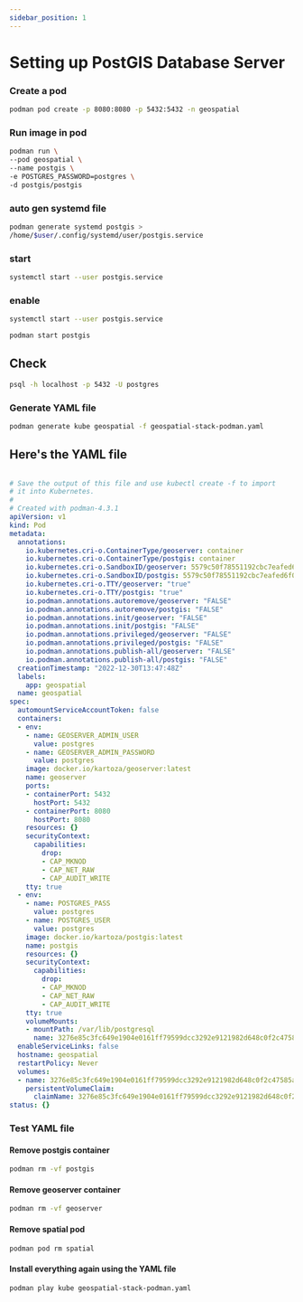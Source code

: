 ```yaml
---
sidebar_position: 1
---
```


# Setting up PostGIS Database Server

### Create a pod
``` bash
podman pod create -p 8080:8080 -p 5432:5432 -n geospatial
```

### Run image in pod
``` bash
podman run \
--pod geospatial \
--name postgis \
-e POSTGRES_PASSWORD=postgres \
-d postgis/postgis
```

### auto gen systemd file
``` bash
podman generate systemd postgis >
/home/$user/.config/systemd/user/postgis.service
```

### start
``` bash
systemctl start --user postgis.service
```

### enable
``` bash
systemctl start --user postgis.service
```

``` bash
podman start postgis
```

## Check
``` bash
psql -h localhost -p 5432 -U postgres 
```


### Generate YAML file
``` bash
podman generate kube geospatial -f geospatial-stack-podman.yaml
```

## Here's the YAML file
``` yaml

# Save the output of this file and use kubectl create -f to import
# it into Kubernetes.
#
# Created with podman-4.3.1
apiVersion: v1
kind: Pod
metadata:
  annotations:
    io.kubernetes.cri-o.ContainerType/geoserver: container
    io.kubernetes.cri-o.ContainerType/postgis: container
    io.kubernetes.cri-o.SandboxID/geoserver: 5579c50f78551192cbc7eafed6f04db71155c3690d677c9a5741b25fe54fc14
    io.kubernetes.cri-o.SandboxID/postgis: 5579c50f78551192cbc7eafed6f04db71155c3690d677c9a5741b25fe54fc14
    io.kubernetes.cri-o.TTY/geoserver: "true"
    io.kubernetes.cri-o.TTY/postgis: "true"
    io.podman.annotations.autoremove/geoserver: "FALSE"
    io.podman.annotations.autoremove/postgis: "FALSE"
    io.podman.annotations.init/geoserver: "FALSE"
    io.podman.annotations.init/postgis: "FALSE"
    io.podman.annotations.privileged/geoserver: "FALSE"
    io.podman.annotations.privileged/postgis: "FALSE"
    io.podman.annotations.publish-all/geoserver: "FALSE"
    io.podman.annotations.publish-all/postgis: "FALSE"
  creationTimestamp: "2022-12-30T13:47:48Z"
  labels:
    app: geospatial
  name: geospatial
spec:
  automountServiceAccountToken: false
  containers:
  - env:
    - name: GEOSERVER_ADMIN_USER
      value: postgres
    - name: GEOSERVER_ADMIN_PASSWORD
      value: postgres
    image: docker.io/kartoza/geoserver:latest
    name: geoserver
    ports:
    - containerPort: 5432
      hostPort: 5432
    - containerPort: 8080
      hostPort: 8080
    resources: {}
    securityContext:
      capabilities:
        drop:
        - CAP_MKNOD
        - CAP_NET_RAW
        - CAP_AUDIT_WRITE
    tty: true
  - env:
    - name: POSTGRES_PASS
      value: postgres
    - name: POSTGRES_USER
      value: postgres
    image: docker.io/kartoza/postgis:latest
    name: postgis
    resources: {}
    securityContext:
      capabilities:
        drop:
        - CAP_MKNOD
        - CAP_NET_RAW
        - CAP_AUDIT_WRITE
    tty: true
    volumeMounts:
    - mountPath: /var/lib/postgresql
      name: 3276e85c3fc649e1904e0161ff79599dcc3292e9121982d648c0f2c47585abaf-pvc
  enableServiceLinks: false
  hostname: geospatial
  restartPolicy: Never
  volumes:
  - name: 3276e85c3fc649e1904e0161ff79599dcc3292e9121982d648c0f2c47585abaf-pvc
    persistentVolumeClaim:
      claimName: 3276e85c3fc649e1904e0161ff79599dcc3292e9121982d648c0f2c47585abaf
status: {}
```

### Test YAML file

#### Remove postgis container
``` bash
podman rm -vf postgis
```

#### Remove geoserver container
``` bash
podman rm -vf geoserver
```

#### Remove spatial pod
``` bash
podman pod rm spatial
```

#### Install everything again using the YAML file
``` bash
podman play kube geospatial-stack-podman.yaml
```